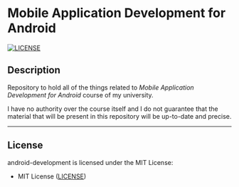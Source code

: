 # Mobile Application Development for Android

[![LICENSE](https://img.shields.io/badge/License-MIT-blue.svg)](https://github.com/GiorgiBeriashvili/android-development#License "Project's LICENSE section")

## Description

Repository to hold all of the things related to *Mobile Application Development for Android* course of my university.

I have no authority over the course itself and I do not guarantee that the material that will be present in this repository will be up-to-date and precise.

---

## License

android-development is licensed under the MIT License:

* MIT License ([LICENSE](https://github.com/GiorgiBeriashvili/android-development/blob/master/LICENSE "Copy of the MIT license"))

